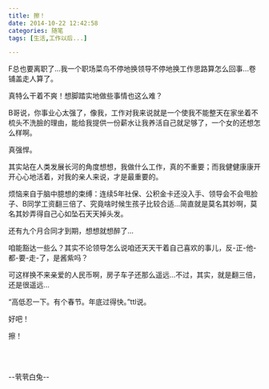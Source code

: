 ```yaml
---
title: 擦！
date: 2014-10-22 12:42:58
categories: 随笔
tags: [生活,工作以后...]

---
```

F总也要离职了...我一个职场菜鸟不停地换领导不停地换工作思路算怎么回事...卷铺盖走人算了。

真特么干着不爽！想脚踏实地做些事情也这么难？

B哥说，你事业心太强了，像我，工作对我来说就是一个使我不能整天在家坐着不梳头不洗臉的理由，能给我提供一份薪水让我养活自己就足够了，一个女的还想怎么样啊。

真强悍。

其实站在人类发展长河的角度想想，我做什么工作，真的不重要；而我健健康康开开心心地活着，对我的亲人来说，才是最重要的。

烦恼来自于脑中臆想的束缚：连续5年社保、公积金卡还没入手、领导会不会甩脸子、B同学工资翻三倍了、究竟啥时候生孩子比较合适...简直就是莫名其妙啊，莫名其妙弄得自己心如坠石天天掉头发。

还有九个月合同才到期，想想就想醉了...

咱能豁达一些么？其实不论领导怎么说咱还天天干着自己喜欢的事儿，反-正-他-都-要-走-了，是酱紫吗？

可这样换不来亲爱的人民币啊，房子车子还那么遥远...不过，其实，就是翻三倍，还是很遥远...

“高低忍一下。有个春节。年底过得快。”ttl说。

好吧！

擦！

<br /><br />

--茕茕白兔--